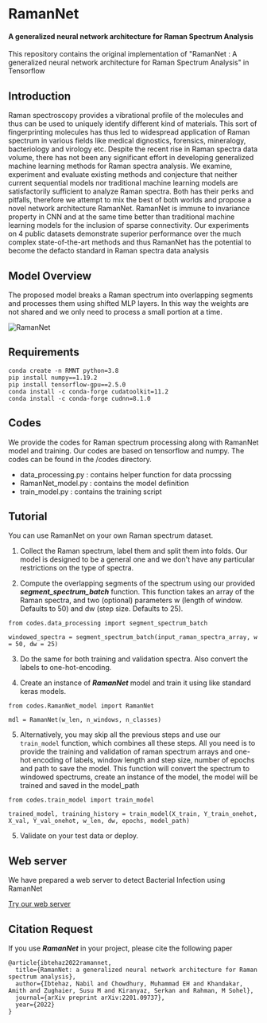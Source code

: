 # RamanNet
#### A generalized neural network architecture for Raman Spectrum Analysis

This repository contains the original implementation of "RamanNet : A generalized neural network architecture for Raman Spectrum Analysis" in Tensorflow 


## Introduction

Raman spectroscopy provides a vibrational profile of the molecules and thus can be used to uniquely identify different kind of materials. This sort of fingerprinting molecules has thus led to widespread application of Raman spectrum in various fields like medical dignostics, forensics, mineralogy, bacteriology and virology etc. Despite the recent rise in Raman spectra data volume, there has not been any significant effort in developing generalized machine learning methods for Raman spectra analysis. We examine, experiment and evaluate existing methods and conjecture that neither current sequential models nor traditional machine learning models are satisfactorily sufficient to analyze Raman spectra. Both has their perks and pitfalls, therefore we attempt to mix the best of both worlds and propose a novel network architecture RamanNet. RamanNet is immune to invariance property in CNN and at the same time better than traditional machine learning models for the inclusion of sparse connectivity. Our experiments on 4 public datasets demonstrate superior performance over the much complex state-of-the-art methods and thus RamanNet has the potential to become the defacto standard in Raman spectra data analysis

## Model Overview

The proposed model breaks a Raman spectrum into overlapping segments and processes them using shifted MLP layers. In this way the weights are not shared and we only need to process a small portion at a time.

![RamanNet](https://raw.githubusercontent.com/nibtehaz/RamanNet/main/images/RamanNet.png)  


## Requirements

```
conda create -n RMNT python=3.8
pip install numpy==1.19.2
pip install tensorflow-gpu==2.5.0  
conda install -c conda-forge cudatoolkit=11.2  
conda install -c conda-forge cudnn=8.1.0

```


## Codes

We provide the codes for Raman spectrum processing along with RamanNet model and training. Our codes are based on tensorflow and numpy. The codes can be found in the /codes directory.

* data_processing.py : contains helper function for data procssing
* RamanNet_model.py : contains the model definition
* train_model.py : contains the training script

## Tutorial

You can use RamanNet on your own Raman spectrum dataset.

1. Collect the Raman spectrum, label them and split them into folds. Our model is designed to be a general one and we don't have any particular restrictions on the type of spectra.

2. Compute the overlapping segments of the spectrum using our provided ***segment_spectrum_batch*** function. This function takes an array of the Raman spectra, and two (optional) parameters w (length of window. Defaults to 50) and dw (step size. Defaults to 25). 

```
from codes.data_processing import segment_spectrum_batch

windowed_spectra = segment_spectrum_batch(input_raman_spectra_array, w = 50, dw = 25)
```

3. Do the same for both training and validation spectra. Also convert the labels to one-hot-encoding.

4. Create an instance of ***RamanNet*** model and train it using like standard keras models.

```
from codes.RamanNet_model import RamanNet

mdl = RamanNet(w_len, n_windows, n_classes)
```

5. Alternatively, you may skip all the previous steps and use our `train_model` function, which combines all these steps. All you need is to provide the training and validation of raman spectrum arrays and one-hot encoding of labels, window length and step size, number of epochs and path to save the model. This function will convert the spectrum to windowed spectrums, create an instance of the model, the model will be trained and saved in the model_path

```
from codes.train_model import train_model

trained_model, training_history = train_model(X_train, Y_train_onehot, X_val, Y_val_onehot, w_len, dw, epochs, model_path)
```

5. Validate on your test data or deploy.


## Web server

We have prepared a web server to detect Bacterial Infection using RamanNet

[Try our web server](https://ramannet.netlify.app)


## Citation Request

If you use ***RamanNet*** in your project, please cite the following paper

```
@article{ibtehaz2022ramannet,
  title={RamanNet: a generalized neural network architecture for Raman spectrum analysis},
  author={Ibtehaz, Nabil and Chowdhury, Muhammad EH and Khandakar, Amith and Zughaier, Susu M and Kiranyaz, Serkan and Rahman, M Sohel},
  journal={arXiv preprint arXiv:2201.09737},
  year={2022}
}
```


